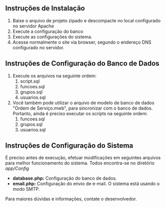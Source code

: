 ## Instruções de Instalação

1. Baixe o arquivo de projeto zipado e descompacte no local configurado no servidor Apache
2. Execute a configuração do banco
3. Execute as configurações do sistema.
3. Acesse normalmente o site via browser, segundo o endereço DNS configurado no servidor.

## Instruções de Configuração do Banco de Dados

1. Execute os arquivos na seguinte ordem:
	1. script.sql
	2. funcoes.sql
	3. grupos.sql
	4. usuarios.sql
2. Você também pode utilizar o arquivo de modelo de banco de dados "Ordem de Serviço.mwb", para sincronizar com o banco de dados. Portanto, ainda é preciso executar os scripts na seguinte ordem:
	1. funcoes.sql
	2. grupos.sql
	3. usuarios.sql

## Instruções de Configuração do Sistema

É preciso antes de execução, efetuar modificações em seguintes arquivos para melhor funcionamento do sistema. Todos encontra-se no diretório _app/Config_

- **database.php:** Configuração do banco de dados.
- **email.php:** Configuração do envio de e-mail. O sistema está usando o modo SMTP.

Para maiores dúvidas e informações, contate o desenvolvedor.